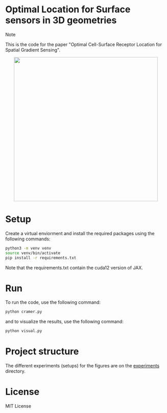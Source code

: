 # Optimal Location for Surface sensors in 3D geometries
>[!NOTE]
> This is the code for the paper "Optimal Cell-Surface Receptor Location for Spatial Gradient Sensing".

<p align="center">
  <img src="https://github.com/user-attachments/assets/6608f412-981e-4d9a-8244-e5aa2f052857" height="450" />
</p>

# Setup
Create a virtual enviorment and install the required packages using the following commands:
```bash
python3 -m venv venv
source venv/bin/activate
pip install -r requirements.txt
```
Note that the requirements.txt contain the cuda12 version of JAX.


# Run
To run the code, use the following command:
```bash
python cramer.py
```

and to visualize the results, use the following command:
```bash
python visual.py
```

# Project structure

The different experiments (setups) for the figures are on the [experiments](experiments/) directory.

# License

MIT License
